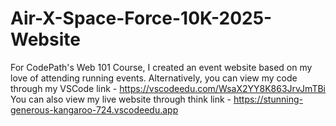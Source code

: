 # Air-X-Space-Force-10K-2025-Website
For CodePath's Web 101 Course, I created an event website based on my love of attending running events. 
Alternatively, you can view my code through my VSCode link - https://vscodeedu.com/WsaX2YY8K863JrvJmTBi
You can also view my live website through think link - https://stunning-generous-kangaroo-724.vscodeedu.app
